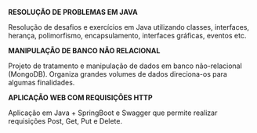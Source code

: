 **RESOLUÇÃO DE PROBLEMAS EM JAVA**

Resolução de desafios e exercícios em Java utilizando classes, interfaces, herança, polimorfismo, encapsulamento, interfaces gráficas, eventos etc.

**MANIPULAÇÃO DE BANCO NÃO RELACIONAL**

Projeto de tratamento e manipulação de dados em banco não-relacional (MongoDB). Organiza grandes volumes de dados direciona-os para algumas finalidades. 

**APLICAÇÃO WEB COM REQUISIÇÕES HTTP**

Aplicação em Java + SpringBoot e Swagger que permite realizar requisições Post, Get, Put e Delete. 
